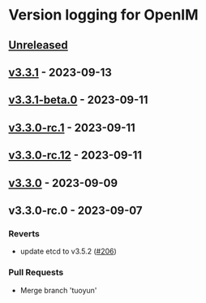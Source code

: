 # Version logging for OpenIM

<!-- BEGIN MUNGE: GENERATED_TOC -->

<!-- END MUNGE: GENERATED_TOC -->

<a name="unreleased"></a>
## [Unreleased]


<a name="v3.3.1"></a>
## [v3.3.1] - 2023-09-13

<a name="v3.3.1-beta.0"></a>
## [v3.3.1-beta.0] - 2023-09-11

<a name="v3.3.0-rc.1"></a>
## [v3.3.0-rc.1] - 2023-09-11

<a name="v3.3.0-rc.12"></a>
## [v3.3.0-rc.12] - 2023-09-11

<a name="v3.3.0"></a>
## [v3.3.0] - 2023-09-09

<a name="v3.3.0-rc.0"></a>
## v3.3.0-rc.0 - 2023-09-07
### Reverts
- update etcd to v3.5.2 ([#206](https://github.com/openimsdk/open-im-server/issues/206))

### Pull Requests
- Merge branch 'tuoyun'


[Unreleased]: https://github.com/openimsdk/open-im-server/compare/v3.3.1...HEAD
[v3.3.1]: https://github.com/openimsdk/open-im-server/compare/v3.3.1-beta.0...v3.3.1
[v3.3.1-beta.0]: https://github.com/openimsdk/open-im-server/compare/v3.3.0-rc.1...v3.3.1-beta.0
[v3.3.0-rc.1]: https://github.com/openimsdk/open-im-server/compare/v3.3.0-rc.12...v3.3.0-rc.1
[v3.3.0-rc.12]: https://github.com/openimsdk/open-im-server/compare/v3.3.0...v3.3.0-rc.12
[v3.3.0]: https://github.com/openimsdk/open-im-server/compare/v3.3.0-rc.0...v3.3.0
